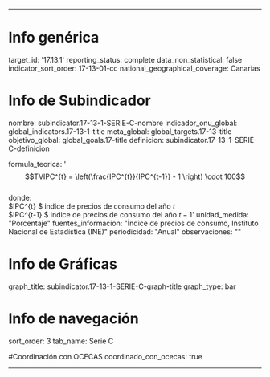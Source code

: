---

# Info genérica
target_id: '17.13.1'
reporting_status: complete
data_non_statistical: false
indicator_sort_order: 17-13-01-cc
national_geographical_coverage: Canarias

# Info de Subindicador
nombre: subindicator.17-13-1-SERIE-C-nombre
indicador_onu_global: global_indicators.17-13-1-title
meta_global: global_targets.17-13-title
objetivo_global: global_goals.17-title
definicion: subindicator.17-13-1-SERIE-C-definicion

formula_teorica: '$$TVIPC^{t} = \left(\frac{IPC^{t}}{IPC^{t-1}} - 1 \right) \cdot 100$$ <br>
donde: <br>
$IPC^{t} $ indice de precios de consumo del año $t$<br>
$IPC^{t-1} $ indice de precios de consumo del año $t-1$'
unidad_medida: "Porcentaje"
fuentes_informacion: "Índice de precios de consumo, Instituto Nacional de Estadística (INE)"
periodicidad: "Anual"
observaciones: ""


# Info de Gráficas
graph_title: subindicator.17-13-1-SERIE-C-graph-title
graph_type: bar

# Info de navegación
sort_order: 3
tab_name: Serie C

#Coordinación con OCECAS
coordinado_con_ocecas: true

---